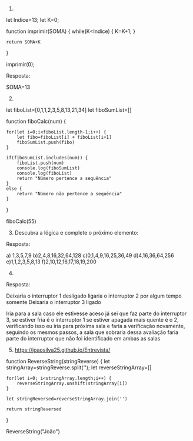 1)

let Indice=13;
let K=0;

function imprimir(SOMA) {
    while(K<Indice) {
        K=K+1;
    }

    return SOMA+K
}


imprimir(0);

Resposta:

SOMA=13




2)

let fiboList=[0,1,1,2,3,5,8,13,21,34]
let fiboSumList=[]

function fiboCalc(num) {

    for(let i=0;i<fiboList.length-1;i++) {
        let fibo=fiboList[i] + fiboList[i+1]
        fiboSumList.push(fibo)
    }

    if(fiboSumList.includes(num)) {
        fiboList.push(num)
        console.log(fiboSumList)
        console.log(fiboList)
        return "Número pertence a sequência"
    }
    else {
        return "Número não pertence a sequência"
    }

}

fiboCalc(55)





3) Descubra a lógica e complete o próximo elemento:

Resposta:

a) 1,3,5,7,9
b)2,4,8,16,32,64,128
c)0,1,4,9,16,25,36,49
d)4,16,36,64,256
e)1,1,2,3,5,8,13
f)2,10,12,16,17,18,19,200



4)

Resposta:

Deixaria o interruptor 1 desligado
ligaria o interruptor 2 por algum tempo somente
Deixaria o interruptor 3 ligado

Iria para a sala caso ele estivesse aceso já sei que faz parte do interruptor 3,
se estiver fria é o interruptor 1 se estiver apagada mais quente é o 2,
verificando isso eu iria para próxima sala e faria a verificação novamente, seguindo os mesmos passos, a sala que sobraria dessa avaliação faria parte do interruptor que não foi identificado em ambas as salas







5) https://joaosilva25.github.io/Entrevista/

function ReverseString(stringReverse) {
    let stringArray=stringReverse.split('');
    let reverseStringArray=[]

    for(let i=0; i<stringArray.length;i++) {
        reverseStringArray.unshift(stringArray[i])
    }

    let stringReversed=reverseStringArray.join('')

    return stringReversed
}

ReverseString("João")


